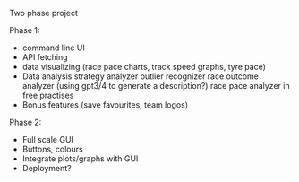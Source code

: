 Two phase project 

Phase 1:

- command line UI
- API fetching
- data visualizing (race pace charts, track speed graphs, tyre pace)
- Data analysis 
    strategy analyzer
    outlier recognizer 
    race outcome analyzer (using gpt3/4 to generate a description?)
    race pace analyzer in free practises
- Bonus features (save favourites, team logos)

Phase 2:

- Full scale GUI
- Buttons, colours
- Integrate plots/graphs with GUI
- Deployment? 